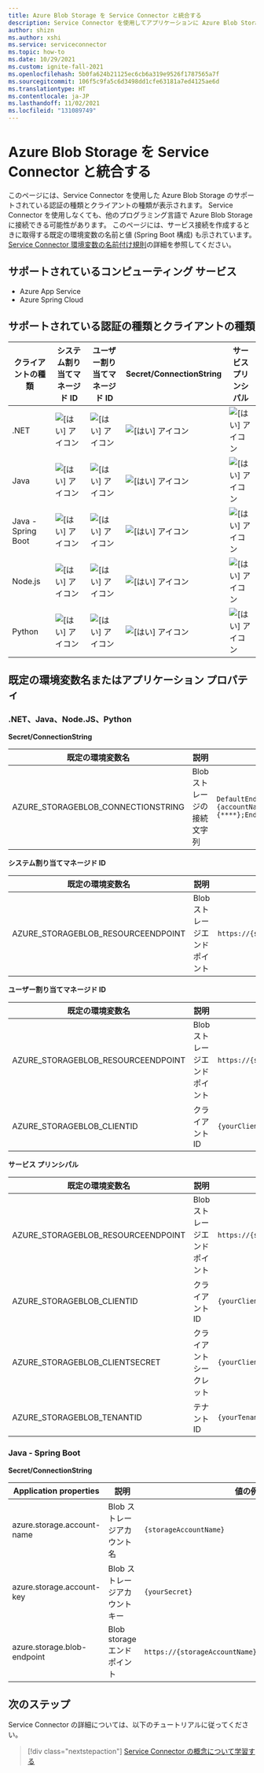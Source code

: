```yaml
---
title: Azure Blob Storage を Service Connector と統合する
description: Service Connector を使用してアプリケーションに Azure Blob Storage を統合する
author: shizn
ms.author: xshi
ms.service: serviceconnector
ms.topic: how-to
ms.date: 10/29/2021
ms.custom: ignite-fall-2021
ms.openlocfilehash: 5b0fa624b21125ec6cb6a319e9526f1787565a7f
ms.sourcegitcommit: 106f5c9fa5c6d3498dd1cfe63181a7ed4125ae6d
ms.translationtype: HT
ms.contentlocale: ja-JP
ms.lasthandoff: 11/02/2021
ms.locfileid: "131089749"
---
```

# <a name="integrate-azure-blob-storage-with-service-connector"></a>Azure Blob Storage を Service Connector と統合する

このページには、Service Connector を使用した Azure Blob Storage のサポートされている認証の種類とクライアントの種類が表示されます。 Service Connector を使用しなくても、他のプログラミング言語で Azure Blob Storage に接続できる可能性があります。 このページには、サービス接続を作成するときに取得する既定の環境変数の名前と値 (Spring Boot 構成) も示されています。 [Service Connector 環境変数の名前付け規則](concept-service-connector-internals.md)の詳細を参照してください。

## <a name="supported-compute-service"></a>サポートされているコンピューティング サービス

- Azure App Service
- Azure Spring Cloud

## <a name="supported-authentication-types-and-client-types"></a>サポートされている認証の種類とクライアントの種類

| クライアントの種類 | システム割り当てマネージド ID | ユーザー割り当てマネージド ID | Secret/ConnectionString | サービス プリンシパル |
| --- | --- | --- | --- | --- |
| .NET | ![[はい] アイコン](./media/green-check.png) | ![[はい] アイコン](./media/green-check.png) | ![[はい] アイコン](./media/green-check.png) | ![[はい] アイコン](./media/green-check.png) |
| Java | ![[はい] アイコン](./media/green-check.png) | ![[はい] アイコン](./media/green-check.png) | ![[はい] アイコン](./media/green-check.png) | ![[はい] アイコン](./media/green-check.png) |
| Java - Spring Boot | ![[はい] アイコン](./media/green-check.png) | ![[はい] アイコン](./media/green-check.png) | ![[はい] アイコン](./media/green-check.png) | ![[はい] アイコン](./media/green-check.png) |
| Node.js | ![[はい] アイコン](./media/green-check.png) | ![[はい] アイコン](./media/green-check.png) | ![[はい] アイコン](./media/green-check.png) | ![[はい] アイコン](./media/green-check.png) |
| Python | ![[はい] アイコン](./media/green-check.png) | ![[はい] アイコン](./media/green-check.png) | ![[はい] アイコン](./media/green-check.png) | ![[はい] アイコン](./media/green-check.png) |


## <a name="default-environment-variable-names-or-application-properties"></a>既定の環境変数名またはアプリケーション プロパティ

### <a name="net-java-nodejs-python"></a>.NET、Java、Node.JS、Python

**Secret/ConnectionString**

| 既定の環境変数名 | 説明 | 値の例 |
| --- | --- | --- |
| AZURE_STORAGEBLOB_CONNECTIONSTRING | Blob ストレージの接続文字列 | `DefaultEndpointsProtocol=https;AccountName={accountName};AccountKey={****};EndpointSuffix=core.windows.net` |

**システム割り当てマネージド ID**

| 既定の環境変数名 | 説明 | 値の例 |
| --- | --- | --- |
| AZURE_STORAGEBLOB_RESOURCEENDPOINT | Blob ストレージエンドポイント | `https://{storageAccountName}.blob.core.windows.net/` |

**ユーザー割り当てマネージド ID**

| 既定の環境変数名 | 説明 | 値の例 |
| --- | --- | --- |
| AZURE_STORAGEBLOB_RESOURCEENDPOINT | Blob ストレージエンドポイント | `https://{storageAccountName}.blob.core.windows.net/` |
| AZURE_STORAGEBLOB_CLIENTID | クライアント ID | `{yourClientID}` |

**サービス プリンシパル**

| 既定の環境変数名 | 説明 | 値の例 |
| --- | --- | --- |
| AZURE_STORAGEBLOB_RESOURCEENDPOINT | Blob ストレージエンドポイント | `https://{storageAccountName}.blob.core.windows.net/` |
| AZURE_STORAGEBLOB_CLIENTID | クライアント ID | `{yourClientID}` |
| AZURE_STORAGEBLOB_CLIENTSECRET | クライアント シークレット | `{yourClientSecret}` |
| AZURE_STORAGEBLOB_TENANTID | テナント ID | `{yourTenantID}` |

### <a name="java---spring-boot"></a>Java - Spring Boot

**Secret/ConnectionString**

| Application properties | 説明 | 値の例 |
| --- | --- | --- |
| azure.storage.account-name | Blob ストレージアカウント名 | `{storageAccountName}` |
| azure.storage.account-key | Blob ストレージアカウントキー | `{yourSecret}` |
| azure.storage.blob-endpoint | Blob storage エンドポイント | `https://{storageAccountName}.blob.core.windows.net/` |

## <a name="next-steps"></a>次のステップ

Service Connector の詳細については、以下のチュートリアルに従ってください。

> [!div class="nextstepaction"]
> [Service Connector の概念について学習する](./concept-service-connector-internals.md)
